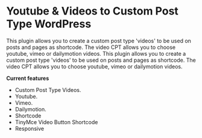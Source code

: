 # Youtube & Videos to Custom Post Type WordPress

This plugin allows you to create a custom post type 'videos' to be used on posts and pages as shortcode. The video CPT allows you to choose youtube, vimeo or dailymotion videos.
This plugin allows you to create a custom post type 'videos' to be used on posts and pages as shortcode. The video CPT allows you to choose youtube, vimeo or dailymotion videos.

**Current features**

* Custom Post Type Videos.
* Youtube.
* Vimeo.
* Dailymotion.
* Shortcode
* TinyMce Video Button Shortcode
* Responsive
